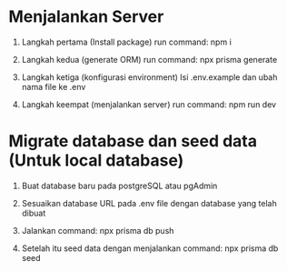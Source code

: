 
# Menjalankan Server

1. Langkah pertama (Install package)
    run command: npm i

2. Langkah kedua (generate ORM)
    run command: npx prisma generate

3. Langkah ketiga (konfigurasi environment)
    Isi .env.example dan ubah nama file ke .env 

4. Langkah keempat (menjalankan server)
    run command: npm run dev
    
# Migrate database dan seed data (Untuk local database)

1. Buat database baru pada postgreSQL atau pgAdmin

2. Sesuaikan database URL pada .env file dengan database yang telah dibuat

3. Jalankan command:
    npx prisma db push

4. Setelah itu seed data dengan menjalankan command:
    npx prisma db seed